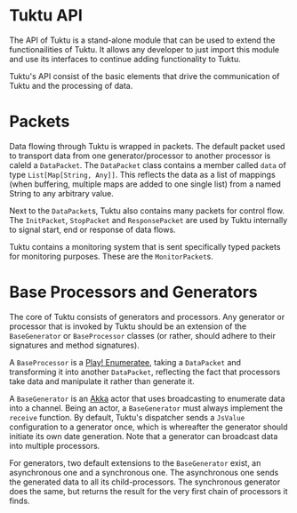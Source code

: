 # Tuktu API
The API of Tuktu is a stand-alone module that can be used to extend the functionailities of Tuktu. It allows any developer to just import this module and use its interfaces to continue adding functionality to Tuktu.

Tuktu's API consist of the basic elements that drive the communication of Tuktu and the processing of data.

# Packets
Data flowing through Tuktu is wrapped in packets. The default packet used to transport data from one generator/processor to another processor is caleld a `DataPacket`. The `DataPacket` class contains a member called `data` of type  `List[Map[String, Any]]`. This reflects the data as a list of mappings (when buffering, multiple maps are added to one single list) from a named String to any arbitrary value.

Next to the `DataPacket`s, Tuktu also contains many packets for control flow. The `InitPacket`, `StopPacket` and `ResponsePacket` are used by Tuktu internally to signal start, end or response of data flows.

Tuktu contains a monitoring system that is sent specifically typed packets for monitoring purposes. These are the `MonitorPacket`s.

# Base Processors and Generators
The core of Tuktu consists of generators and processors. Any generator or processor that is invoked by Tuktu should be an extension of the `BaseGenerator` or `BaseProcessor` classes (or rather, should adhere to their signatures and method signatures).

A `BaseProcessor` is a [Play! Enumeratee](https://www.playframework.com/documentation/2.3.x/Enumeratees "Play! Enumeratee"), taking a `DataPacket` and transforming it into another `DataPacket`, reflecting the fact that processors take data and manipulate it rather than generate it.

A `BaseGenerator` is an [Akka](http://www.akka.io "Akka") actor that uses broadcasting to enumerate data into a channel. Being an actor, a `BaseGenerator` must always implement the `receive` function. By default, Tuktu's dispatcher sends a `JsValue` configuration to a generator once, which is whereafter the generator should initiate its own date generation. Note that a generator can broadcast data into multiple processors.

For generators, two default extensions to the `BaseGenerator` exist, an asynchronous one and a synchronous one. The asynchronous one sends the generated data to all its child-processors. The synchronous generator does the same, but returns the result for the very first chain of processors it finds. 